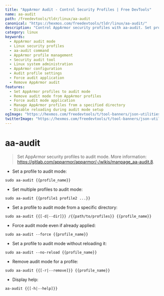 ```yaml
---
title: "AppArmor Audit - Control Security Profiles | Free DevTools"
name: aa-audit
path: /freedevtools/tldr/linux/aa-audit
canonical: "https://hexmos.com/freedevtools/tldr/linux/aa-audit/"
description: "Control AppArmor security profiles with aa-audit. Set profiles to audit mode, remove audit status, and manage configurations effortlessly on Linux systems. Free online tool, no registration required."
category: linux
keywords:
  - AppArmor audit mode
  - Linux security profiles
  - aa-audit command
  - AppArmor profile management
  - Security audit tool
  - Linux system administration
  - AppArmor configuration
  - Audit profile settings
  - Force audit application
  - Remove AppArmor audit
features:
  - Set AppArmor profiles to audit mode
  - Remove audit mode from AppArmor profiles
  - Force audit mode application
  - Manage AppArmor profiles from a specified directory
  - Disable reloading during audit mode setup
ogImage: "https://hexmos.com/freedevtools/t/tool-banners/json-utilities-banner.png"
twitterImage: "https://hexmos.com/freedevtools/t/tool-banners/json-utilities-banner.png"
---
```


# aa-audit

> Set AppArmor security profiles to audit mode.
> More information: <https://gitlab.com/apparmor/apparmor/-/wikis/manpage_aa-audit.8>.

- Set a profile to audit mode:

`sudo aa-audit {{profile_name}}`

- Set multiple profiles to audit mode:

`sudo aa-audit {{profile1 profile2 ...}}`

- Set a profile to audit mode from a specific directory:

`sudo aa-audit {{[-d|--dir]}} /{{path/to/profiles}} {{profile_name}}`

- Force audit mode even if already applied:

`sudo aa-audit --force {{profile_name}}`

- Set a profile to audit mode without reloading it:

`sudo aa-audit --no-reload {{profile_name}}`

- Remove audit mode for a profile:

`sudo aa-audit {{[-r|--remove]}} {{profile_name}}`

- Display help:

`aa-audit {{[-h|--help]}}`
